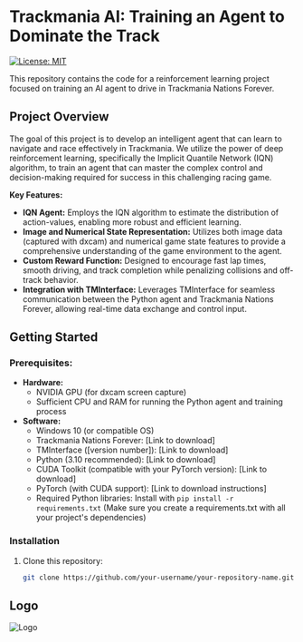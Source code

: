 # Trackmania AI: Training an Agent to Dominate the Track

[![License: MIT](https://img.shields.io/badge/License-MIT-yellow.svg)](https://opensource.org/licenses/MIT)

This repository contains the code for a reinforcement learning project focused on training an AI agent to drive in Trackmania Nations Forever.

## Project Overview

The goal of this project is to develop an intelligent agent that can learn to navigate and race effectively in Trackmania. We utilize the power of deep reinforcement learning, specifically the Implicit Quantile Network (IQN) algorithm, to train an agent that can master the complex control and decision-making required for success in this challenging racing game.

**Key Features:**

* **IQN Agent:** Employs the IQN algorithm to estimate the distribution of action-values, enabling more robust and efficient learning.
* **Image and Numerical State Representation:** Utilizes both image data (captured with dxcam) and numerical game state features to provide a comprehensive understanding of the game environment to the agent.
* **Custom Reward Function:**  Designed to encourage fast lap times, smooth driving, and track completion while penalizing collisions and off-track behavior.
* **Integration with TMInterface:** Leverages TMInterface for seamless communication between the Python agent and Trackmania Nations Forever, allowing real-time data exchange and control input.

## Getting Started

### Prerequisites:

- **Hardware:**
    - NVIDIA GPU (for dxcam screen capture)
    - Sufficient CPU and RAM for running the Python agent and training process
- **Software:**
    - Windows 10 (or compatible OS)
    - Trackmania Nations Forever: \[Link to download]
    - TMInterface ([version number]): \[Link to download]
    - Python (3.10 recommended): \[Link to download]
    - CUDA Toolkit (compatible with your PyTorch version): \[Link to download]
    - PyTorch (with CUDA support): \[Link to download instructions]
    - Required Python libraries: Install with `pip install -r requirements.txt`
      (Make sure you create a requirements.txt with all your project's dependencies)

### Installation

1. Clone this repository:
   ```bash
   git clone https://github.com/your-username/your-repository-name.git
## Logo
![Logo](https://github.com/user-attachments/assets/846ba420-4b3e-40f6-acac-15138404fe36)
